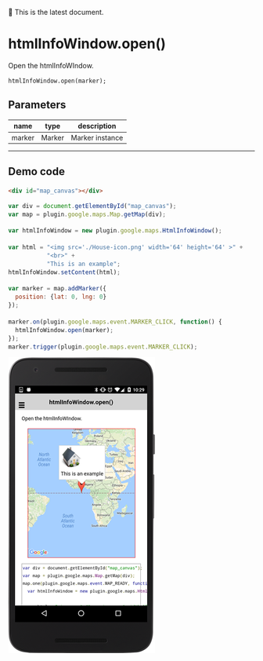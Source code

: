:green_heart: This is the latest document.

# htmlInfoWindow.open()

Open the htmlInfoWIndow.

```
htmlInfoWindow.open(marker);
```


## Parameters

name           | type          | description
---------------|---------------|---------------------------------------
marker         | Marker        | Marker instance
-----------------------------------------------------------------------


## Demo code

```html
<div id="map_canvas"></div>
```

```js
var div = document.getElementById("map_canvas");
var map = plugin.google.maps.Map.getMap(div);

var htmlInfoWindow = new plugin.google.maps.HtmlInfoWindow();

var html = "<img src='./House-icon.png' width='64' height='64' >" +
           "<br>" +
           "This is an example";
htmlInfoWindow.setContent(html);

var marker = map.addMarker({
  position: {lat: 0, lng: 0}
});

marker.on(plugin.google.maps.event.MARKER_CLICK, function() {
  htmlInfoWindow.open(marker);
});
marker.trigger(plugin.google.maps.event.MARKER_CLICK);

```

![](image.png)
